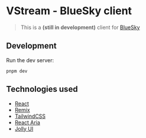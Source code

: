 # VStream - BlueSky client

> This is a **(still in development)** client for [BlueSky](https://bsky.app)

## Development

Run the dev server:

```shellscript
pnpm dev
```

## Technologies used

- [React](https://react.dev/)
- [Remix](https://remix.run/)
- [TailwindCSS](https://tailwindcss.com/)
- [React Aria](https://react-spectrum.adobe.com/react-aria/)
- [Jolly UI](https://www.jollyui.dev/)
